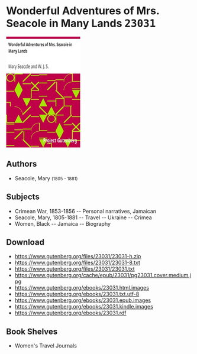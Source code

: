 # Wonderful Adventures of Mrs. Seacole in Many Lands <kbd>23031</kbd>

![](./cover.medium.jpg "")

## Authors


 - Seacole, Mary <small>(1805 - 1881)</small>

## Subjects


 - Crimean War, 1853-1856 -- Personal narratives, Jamaican
 - Seacole, Mary, 1805-1881 -- Travel -- Ukraine -- Crimea
 - Women, Black -- Jamaica -- Biography

## Download


 - https://www.gutenberg.org/files/23031/23031-h.zip
 - https://www.gutenberg.org/files/23031/23031-8.txt
 - https://www.gutenberg.org/files/23031/23031.txt
 - https://www.gutenberg.org/cache/epub/23031/pg23031.cover.medium.jpg
 - https://www.gutenberg.org/ebooks/23031.html.images
 - https://www.gutenberg.org/ebooks/23031.txt.utf-8
 - https://www.gutenberg.org/ebooks/23031.epub.images
 - https://www.gutenberg.org/ebooks/23031.kindle.images
 - https://www.gutenberg.org/ebooks/23031.rdf

## Book Shelves


 - Women's Travel Journals
